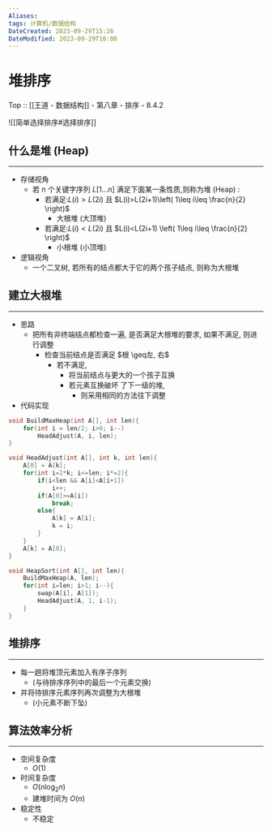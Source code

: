 ```yaml
---
Aliases: 
tags: 计算机/数据结构 
DateCreated: 2023-09-29T15:26
DateModified: 2023-09-29T16:08
---
```

# 堆排序

Top :: [[王道 - 数据结构]] - 第八章 - 排序 - 8.4.2

![[简单选择排序#选择排序]]

## 什么是堆 (Heap)
---
- 存储视角
	- 若 n 个关键字序列 $L[1…n]$ 满足下面某一条性质,则称为堆 (Heap) :
		- 若满足:$L(i)>L(2i)$ 且 $L(i)>L(2i+1)\left( 1\leq i\leq \frac{n}{2} \right)$
			- 大根堆 (大顶堆)
		- 若满足:$L(i)<L(2i)$ 且 $L(i)<L(2i+1) \left( 1\leq i\leq \frac{n}{2} \right)$
			- 小根堆 (小顶堆)
- 逻辑视角
	- 一个二叉树, 若所有的结点都大于它的两个孩子结点, 则称为大根堆

## 建立大根堆
---
- 思路
	- 把所有非终端结点都检查一遍, 是否满足大根堆的要求, 如果不满足, 则进行调整
		- 检查当前结点是否满足 $根 \geq左, 右$
			- 若不满足,
				- 将当前结点与更大的一个孩子互换
				- 若元素互换破坏 了下一级的堆,
					- 则采用相同的方法往下调整
- 代码实现

```cpp
void BuildMaxHeap(int A[], int len){
	for(int i = len/2; i>0; i--)
		HeadAdjust(A, i, len);
}

void HeadAdjust(int A[], int k, int len){
	A[0] = A[k];
	for(int i=2*k; i<=len; i*=2){
		if(i<len && A[i]<A[i+1])
			i++;
		if(A[0]>=A[i])
			break;
		else{
			A[k] = A[i];
			k = i;
		}
	}
	A[k] = A[0];
}

void HeapSort(int A[], int len){
	BuildMaxHeap(A, len);
	for(int i=len; i>1; i--){
		swap(A[i], A[1]);
		HeadAdjust(A, 1, i-1);
	}
}
```

## 堆排序
---
- 每一趟将堆顶元素加入有序子序列
	- (与待排序序列中的最后一个元素交换)
- 并将待排序元素序列再次调整为大根堆
	- (小元素不断下坠)

## 算法效率分析
---
- 空间复杂度
	- $O(1)$
- 时间复杂度
	- $O(n\log_{2}n)$
	- 建堆时间为 $O(n)$
- 稳定性
	- 不稳定
